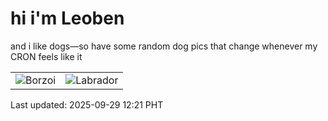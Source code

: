 # hi i'm Leoben

and i like dogs—so have some random dog pics that change whenever my CRON feels like it

|  |  |
|--------|----------|
| ![Borzoi](https://random-dog-vercel.vercel.app/api/random-borzoi?v=1759119714) | ![Labrador](https://random-dog-vercel.vercel.app/api/random-labrador?v=1759119714) |

Last updated: 2025-09-29 12:21 PHT
